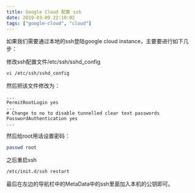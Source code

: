 ```yaml
---
title: Google Cloud 配置 ssh
date: 2019-03-09 22:10:02
tags: ["google-cloud", "cloud"]
---
```


如果我们需要通过本地的ssh登陆google cloud instance，主要要进行如下几步：

修改ssh配置文件/etc/ssh/sshd_config

```bash
vi /etc/ssh/sshd_config
```

然后把该文件修改为：

```
...
PermitRootLogin yes
...
# Change to no to disable tunnelled clear text passwords
PasswordAuthentication yes
...
```

然后给root用话设置密码：

```bash
passwd root
```

之后重启ssh

```bash
/etc/init.d/ssh restart
```

最后在左边的导航栏中的MetaData中的ssh里面加入本机的公钥即可。

